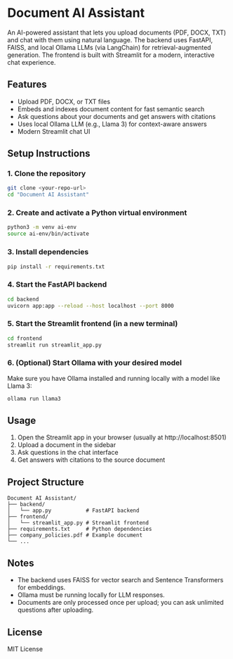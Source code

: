 # Document AI Assistant

An AI-powered assistant that lets you upload documents (PDF, DOCX, TXT) and chat with them using natural language. The backend uses FastAPI, FAISS, and local Ollama LLMs (via LangChain) for retrieval-augmented generation. The frontend is built with Streamlit for a modern, interactive chat experience.

## Features
- Upload PDF, DOCX, or TXT files
- Embeds and indexes document content for fast semantic search
- Ask questions about your documents and get answers with citations
- Uses local Ollama LLM (e.g., Llama 3) for context-aware answers
- Modern Streamlit chat UI

## Setup Instructions

### 1. Clone the repository
```bash
git clone <your-repo-url>
cd "Document AI Assistant"
```

### 2. Create and activate a Python virtual environment
```bash
python3 -m venv ai-env
source ai-env/bin/activate
```

### 3. Install dependencies
```bash
pip install -r requirements.txt
```

### 4. Start the FastAPI backend
```bash
cd backend
uvicorn app:app --reload --host localhost --port 8000
```

### 5. Start the Streamlit frontend (in a new terminal)
```bash
cd frontend
streamlit run streamlit_app.py
```

### 6. (Optional) Start Ollama with your desired model
Make sure you have Ollama installed and running locally with a model like Llama 3:
```bash
ollama run llama3
```

## Usage
1. Open the Streamlit app in your browser (usually at http://localhost:8501)
2. Upload a document in the sidebar
3. Ask questions in the chat interface
4. Get answers with citations to the source document

## Project Structure
```
Document AI Assistant/
├── backend/
│   └── app.py           # FastAPI backend
├── frontend/
│   └── streamlit_app.py # Streamlit frontend
├── requirements.txt     # Python dependencies
├── company_policies.pdf # Example document
└── ...
```

## Notes
- The backend uses FAISS for vector search and Sentence Transformers for embeddings.
- Ollama must be running locally for LLM responses.
- Documents are only processed once per upload; you can ask unlimited questions after uploading.

## License
MIT License
